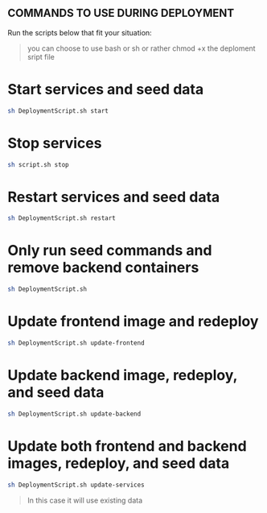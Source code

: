 ## COMMANDS TO USE DURING DEPLOYMENT
Run the scripts below that fit your situation:
> you can choose to use bash or sh or rather chmod +x the deploment sript file

# Start services and seed data
```bash
sh DeploymentScript.sh start
```
# Stop services
```bash
sh script.sh stop
```

# Restart services and seed data
```bash
sh DeploymentScript.sh restart
```

# Only run seed commands and remove backend containers
```bash
sh DeploymentScript.sh 
```

# Update frontend image and redeploy
```bash
sh DeploymentScript.sh update-frontend
```

# Update backend image, redeploy, and seed data
```bash
sh DeploymentScript.sh update-backend
```

# Update both frontend and backend images, redeploy, and seed data

```bash
sh DeploymentScript.sh update-services
```
>In this case it will use existing data
